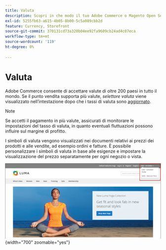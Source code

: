 ```yaml
---
title: Valuta
description: Scopri in che modo il tuo Adobe Commerce o Magento Open Source Store può supportare più valute per migliorare l’esperienza del cliente.
exl-id: 5255fb63-a615-4b05-8b00-5c5a089cbb2d
feature: Currency, Storefront
source-git-commit: 370131cd73a320b04ee92fa9609cb24ad4c07eca
workflow-type: tm+mt
source-wordcount: '119'
ht-degree: 0%

---
```


# Valuta

Adobe Commerce consente di accettare valute di oltre 200 paesi in tutto il mondo. Se il punto vendita supporta più valute, _selettore valuta_ viene visualizzato nell’intestazione dopo che i tassi di valuta sono [aggiornato](currency-update.md).

>[!NOTE]
>
>Se accetti il pagamento in più valute, assicurati di monitorare le impostazioni del tasso di valuta, in quanto eventuali fluttuazioni possono influire sul margine di profitto.

I simboli di valuta vengono visualizzati nei documenti relativi ai prezzi dei prodotti e alle vendite, ad esempio ordini e fatture. È possibile personalizzare i simboli di valuta in base alle esigenze e impostare la visualizzazione del prezzo separatamente per ogni negozio o vista.

![Esempio di vetrina: selettore valuta](./assets/storefront-currency-chooser.png){width="700" zoomable="yes"}
